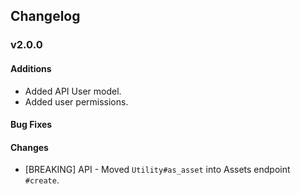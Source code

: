 ## Changelog

### v2.0.0
#### Additions
* Added API User model.
* Added user permissions.

#### Bug Fixes

#### Changes
* [BREAKING] API - Moved `Utility#as_asset` into Assets endpoint `#create`.
